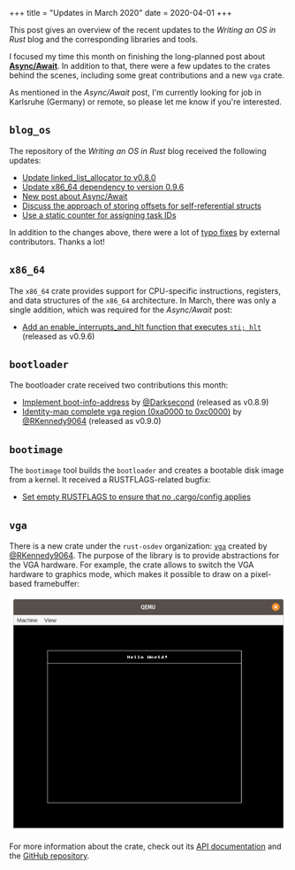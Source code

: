 +++
title = "Updates in March 2020"
date = 2020-04-01
+++

This post gives an overview of the recent updates to the _Writing an OS in Rust_ blog and the corresponding libraries and tools.

I focused my time this month on finishing the long-planned post about [**Async/Await**]. In addition to that, there were a few updates to the crates behind the scenes, including some great contributions and a new `vga` crate.

[**Async/Await**]: @/second-edition/posts/12-async-await/index.md

As mentioned in the _Async/Await_ post, I'm currently looking for job in Karlsruhe (Germany) or remote, so please let me know if you're interested.

## `blog_os`

The repository of the _Writing an OS in Rust_ blog received the following updates:

- [Update linked_list_allocator to v0.8.0](https://github.com/phil-opp/blog_os/pull/763)
- [Update x86_64 dependency to version 0.9.6](https://github.com/phil-opp/blog_os/pull/764)
- [New post about Async/Await](https://github.com/phil-opp/blog_os/pull/767)
- [Discuss the approach of storing offsets for self-referential structs](https://github.com/phil-opp/blog_os/pull/774)
- [Use a static counter for assigning task IDs](https://github.com/phil-opp/blog_os/pull/782)

In addition to the changes above, there were a lot of [typo fixes] by external contributors. Thanks a lot!

[typo fixes]: https://github.com/phil-opp/blog_os/pulls?q=is%3Apr+is%3Aclosed+created%3A2020-03-01..2020-04-02+-author%3Aphil-opp+

## `x86_64`

The `x86_64` crate provides support for CPU-specific instructions, registers, and data structures of the `x86_64` architecture. In March, there was only a single addition, which was required for the _Async/Await_ post:

- [Add an enable_interrupts_and_hlt function that executes `sti; hlt`](https://github.com/rust-osdev/x86_64/pull/138) <span class="gray">(released as v0.9.6)</span>

## `bootloader`

The bootloader crate received two contributions this month:

- [Implement boot-info-address](https://github.com/rust-osdev/bootloader/pull/101) by [@Darksecond](https://github.com/Darksecond) <span class="gray">(released as v0.8.9)</span>
- [Identity-map complete vga region (0xa0000 to 0xc0000)](https://github.com/rust-osdev/bootloader/pull/104) by [@RKennedy9064](https://github.com/RKennedy9064) <span class="gray">(released as v0.9.0)</span>

## `bootimage`

The `bootimage` tool builds the `bootloader` and creates a bootable disk image from a kernel. It received a RUSTFLAGS-related bugfix:

- [Set empty RUSTFLAGS to ensure that no .cargo/config applies](https://github.com/rust-osdev/bootimage/pull/51)

<!--

## `cargo-xbuild`

The `cargo-xbuild` crate provides support for cross-compiling `libcore` and `liballoc`. There were no updates to it this month.

## `uart_16550`

The `uart_16550` crate provides basic support for uart_16550 serial output. It received no updates this month.

## `multiboot2-elf64`

The `multiboot2-elf64` crate provides abstractions for reading the boot information of the multiboot 2 standard, which is implemented by bootloaders like GRUB. There were no updates to the crate in March.

-->

## `vga`

There is a new crate under the `rust-osdev` organization: [`vga`](https://github.com/rust-osdev/vga) created by [@RKennedy9064](https://github.com/RKennedy9064). The purpose of the library is to provide abstractions for the VGA hardware. For example, the crate allows to switch the VGA hardware to graphics mode, which makes it possible to draw on a pixel-based framebuffer:

![QEMU printing a box with "Hello World" in it](qemu-vga-crate.png)

For more information about the crate, check out its [API documentation](https://docs.rs/vga/0.2.2/vga/) and the [GitHub repository](https://github.com/rust-osdev/vga).

